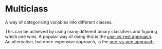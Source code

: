 # Multiclass

A way of categorising variables into different classes.

This can be achieved by using many different binary classifiers and figuring
which one wins. A popular way of doing this is the [one-vs-rest
approach](202210141255). An alternative, but more expensive approach, is the
[one-vs-one approach](202210141257).

